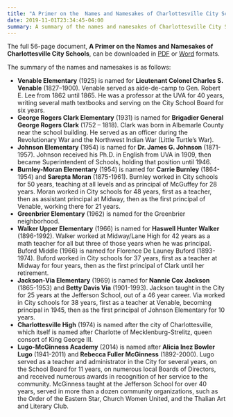 ```yaml
---
title: "A Primer on the  Names and Namesakes of Charlottesville City Schools"
date: 2019-11-01T23:34:45-04:00
summary: A summary of the names and namesakes of Charlottesville City Schools, with links to a 50+ page document including detailed information about the naming of each school and biographical information about the namesake.
---
```


The full 56-page document, **A Primer on the Names and Namesakes of Charlottesville City Schools**, can be downloaded in [PDF](docs/cville-school-names-primer.pdf) or [Word](docs/cville-school-names-primer.docx) formats.

The summary of the names and namesakes is as follows:

* **Venable Elementary** (1925) is named for **Lieutenant Colonel Charles S. Venable** (1827–1900). Venable served as aide-de-camp to Gen. Robert E. Lee from 1862 until 1865. He was a professor at the UVA for 40 years, writing several math textbooks and serving on the City School Board for six years.
* **George Rogers Clark Elementary** (1931) is named for **Brigadier General George Rogers Clark** (1752 – 1818). Clark was born in Albemarle County near the school building. He served as an officer during the Revolutionary War and the Northwest Indian War (Little Turtle’s War).
* **Johnson Elementary** (1954) is named for **Dr. James G. Johnson** (1871-1957). Johnson received his Ph.D. in English from UVA in 1909, then became Superintendent of Schools, holding that position until 1946.
* **Burnley-Moran Elementary** (1954) is named for **Carrie Burnley** (1864-1954) and **Sarepta Moran** (1875-1961). Burnley worked in City schools for 50 years, teaching at all levels and as principal of McGuffey for 28 years. Moran worked in City schools for 48 years, first as a teacher, then as assistant principal at Midway, then as the first principal of Venable, working there for 21 years.
* **Greenbrier Elementary** (1962) is named for the Greenbrier neighborhood.
* **Walker Upper Elementary** (1966) is named for **Haswell Hunter Walker** (1896-1992). Walker worked at Midway/Lane High for 42 years as a math teacher for all but three of those years when he was principal.
Buford Middle (1966) is named for Florence De Launey Buford (1893-1974). Buford worked in City schools for 37 years, first as a teacher at Midway for four years, then as the first principal of Clark until her retirement.
* **Jackson-Via Elementary** (1969) is named for **Nannie Cox Jackson** (1865-1953) and **Betty Davis Via** (1901-1993). Jackson taught in the City for 25 years at the Jefferson School, out of a 46 year career. Via worked in City schools for 38 years, first as a teacher at Venable, becoming principal in 1945, then as the first principal of Johnson Elementary for 10 years.
* **Charlottesville High** (1974) is named after the city of Charlottesville, which itself is named after Charlotte of Mecklenburg-Strelitz, queen consort of King George III.
* **Lugo-McGinness Academy** (2014) is named after **Alicia Inez Bowler Lugo** (1941-2011) and **Rebecca Fuller McGinness** (1892-2000). Lugo served as a teacher and administrator in the City for several years, on the School Board for 11 years, on numerous local Boards of Directors, and received numerous awards in recognition of her service to the community. McGinness taught at the Jefferson School for over 40 years, served in more than a dozen community organizations, such as the Order of the Eastern Star, Church Women United, and the Thalian Art and Literary Club.
